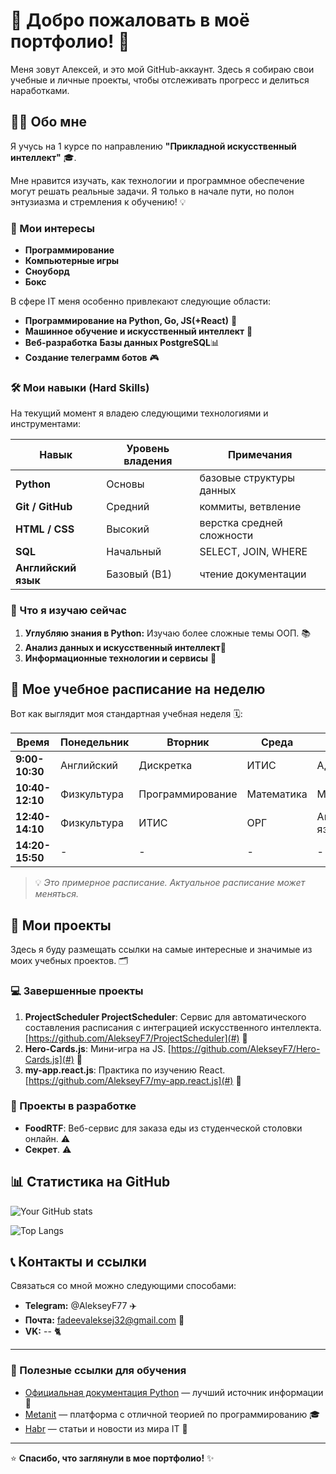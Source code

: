 # 🚀 Добро пожаловать в моё портфолио! 👋

Меня зовут Алексей, и это мой GitHub-аккаунт. Здесь я собираю свои учебные и личные проекты, чтобы отслеживать прогресс и делиться наработками.

## 🧑‍🎓 Обо мне

Я учусь на 1 курсе по направлению **"Прикладной искусственный интеллект"** 🎓.

Мне нравится изучать, как технологии и программное обеспечение могут решать реальные задачи. Я только в начале пути, но полон энтузиазма и стремления к обучению! 💡

### 🎯 Мои интересы
*   **Программирование**
*   **Компьютерные игры**
*   **Сноуборд**
*   **Бокс**

В сфере IT меня особенно привлекают следующие области:
*   **Программирование на Python, Go, JS(+React)** 🐍
*   **Машинное обучение и искусственный интеллект** 🤖
*   **Веб-разработка**
    **Базы данных PostgreSQL**📊
*   **Создание телеграмм ботов** 🎮

### 🛠️ Мои навыки (Hard Skills)

На текущий момент я владею следующими технологиями и инструментами:

| Навык                     | Уровень владения | Примечания |
| ------------------------- | ---------------- | ---------- |
| **Python**                | Основы           | базовые структуры данных |
| **Git / GitHub**          | Средний          | коммиты, ветвление |
| **HTML / CSS**            | Высокий          | верстка средней сложности |
| **SQL**                   | Начальный        | SELECT, JOIN, WHERE |
| **Английский язык**       | Базовый (B1)     |    чтение документации |

### 🌱 Что я изучаю сейчас

1.  **Углубляю знания в Python:** Изучаю более сложные темы ООП. 📚
2.  **Анализ данных и искусственный интеллект**🔬
3.  **Информационные технологии и сервисы** 🧠

## 📅 Мое учебное расписание на неделю

Вот как выглядит моя стандартная учебная неделя 🗓️:

| Время       | Понедельник     | Вторник         | Среда           | Четверг        | Пятница        | Суббота      |
| ----------- | --------------- | --------------- | --------------- | -------------- | -------------- | ------------ |
| **9:00-10:30**  | Английский | Дискретка | ИТИС| АДИИ |
| **10:40-12:10** | Физкультура | Программирование     | Математика | Математика| Математика| -           |
| **12:40-14:10** | Физкультура| ИТИС| ОРГ | Английский язык | Дискретка| -           |
| **14:20-15:50** | -               | -               | -               | -              | -              | -            |

> 💡 *Это примерное расписание. Актуальное расписание может меняться.*

## 📂 Мои проекты

Здесь я буду размещать ссылки на самые интересные и значимые из моих учебных проектов. 🗂️

### 💻 Завершенные проекты

1.  **ProjectScheduler ProjectScheduler**: Сервис для автоматического составления расписания с интеграцией искусственного интеллекта. [https://github.com/AlekseyF7/ProjectScheduler](#) 🔗
2.  **Hero-Cards.js**: Мини-игра на JS. [https://github.com/AlekseyF7/Hero-Cards.js](#) 🔗
2.  **my-app.react.js**: Практика по изучению React. [https://github.com/AlekseyF7/my-app.react.js](#) 🔗

### 🔨 Проекты в разработке

*   **FoodRTF**: Веб-сервис для заказа еды из студенческой столовки онлайн. ⚠️
*   **Секрет**. ⚠️

## 📊 Статистика на GitHub

![Your GitHub stats](https://github-readme-stats.vercel.app/api?username=AlekseyF7&show_icons=true&theme=radical)

![Top Langs](https://github-readme-stats.vercel.app/api/top-langs/?username=AlekseyF7&layout=compact&theme=radical)

## 📞 Контакты и ссылки

Связаться со мной можно следующими способами:

*   **Telegram:** @AlekseyF77 ✈️
*   **Почта:** fadeevaleksej32@gmail.com 📧
*   **VK:** -- 🐈

---

### 🔗 Полезные ссылки для обучения

*   [Официальная документация Python](https://docs.python.org/3/) — лучший источник информации 🐍
*   [Metanit](https://metanit.com) — платформа с отличной теорией по программированию 🎓
*   [Habr](https://habr.com/ru/) — статьи и новости из мира IT 📄

---
⭐ **Спасибо, что заглянули в мое портфолио!** ✨

```